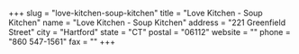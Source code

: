 +++
slug = "love-kitchen-soup-kitchen"
title = "Love Kitchen - Soup Kitchen"
name = "Love Kitchen - Soup Kitchen"
address = "221 Greenfield Street"
city = "Hartford"
state = "CT"
postal = "06112"
website = ""
phone = "860 547-1561"
fax = ""
+++
